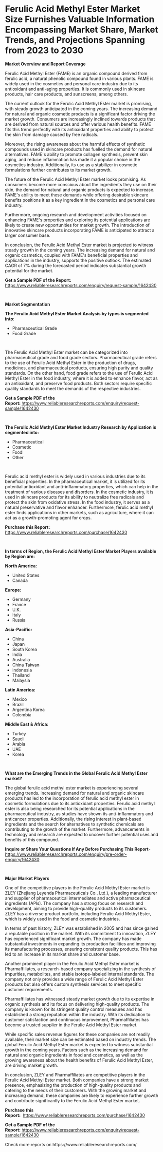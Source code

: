 <p><h1>Ferulic Acid Methyl Ester Market Size Furnishes Valuable Information Encompassing Market Share, Market Trends, and Projections Spanning from 2023 to 2030</h1></p><p><strong>Market Overview and Report Coverage</strong></p>
<p><p>Ferulic Acid Methyl Ester (FAME) is an organic compound derived from ferulic acid, a natural phenolic compound found in various plants. FAME is widely used in the cosmetics and personal care industry due to its antioxidant and anti-aging properties. It is commonly used in skincare products, hair care products, and sunscreens, among others.</p><p>The current outlook for the Ferulic Acid Methyl Ester market is promising, with steady growth anticipated in the coming years. The increasing demand for natural and organic cosmetic products is a significant factor driving the market growth. Consumers are increasingly inclined towards products that are derived from natural sources and offer various health benefits. FAME fits this trend perfectly with its antioxidant properties and ability to protect the skin from damage caused by free radicals.</p><p>Moreover, the rising awareness about the harmful effects of synthetic compounds used in skincare products has fuelled the demand for natural alternatives. FAME's ability to promote collagen synthesis, prevent skin aging, and reduce inflammation has made it a popular choice in the cosmetics industry. Additionally, its use as a stabilizer in cosmetic formulations further contributes to its market growth.</p><p>The future of the Ferulic Acid Methyl Ester market looks promising. As consumers become more conscious about the ingredients they use on their skin, the demand for natural and organic products is expected to increase. FAME's ability to meet these demands while offering desirable skincare benefits positions it as a key ingredient in the cosmetics and personal care industry.</p><p>Furthermore, ongoing research and development activities focused on enhancing FAME's properties and exploring its potential applications are likely to create new opportunities for market growth. The introduction of innovative skincare products incorporating FAME is anticipated to attract a larger consumer base.</p><p>In conclusion, the Ferulic Acid Methyl Ester market is projected to witness steady growth in the coming years. The increasing demand for natural and organic cosmetics, coupled with FAME's beneficial properties and applications in the industry, supports the positive outlook. The estimated CAGR of 7% during the forecasted period indicates substantial growth potential for the market.</p></p>
<p><strong>Get a Sample PDF of the Report:</strong> <a href="https://www.reliableresearchreports.com/enquiry/request-sample/1642430">https://www.reliableresearchreports.com/enquiry/request-sample/1642430</a></p>
<p>&nbsp;</p>
<p><strong>Market Segmentation</strong></p>
<p><strong>The Ferulic Acid Methyl Ester Market Analysis by types is segmented into:</strong></p>
<p><ul><li>Pharmaceutical Grade</li><li>Food Grade</li></ul></p>
<p>&nbsp;</p>
<p><p>The Ferulic Acid Methyl Ester market can be categorized into pharmaceutical grade and food grade sectors. Pharmaceutical grade refers to the use of Ferulic Acid Methyl Ester in the production of drugs, medicines, and pharmaceutical products, ensuring high purity and quality standards. On the other hand, food grade refers to the use of Ferulic Acid Methyl Ester in the food industry, where it is added to enhance flavor, act as an antioxidant, and preserve food products. Both sectors require specific quality standards to meet the demands of the respective industries.</p></p>
<p><strong>Get a Sample PDF of the Report:</strong>&nbsp;<a href="https://www.reliableresearchreports.com/enquiry/request-sample/1642430">https://www.reliableresearchreports.com/enquiry/request-sample/1642430</a></p>
<p>&nbsp;</p>
<p><strong>The Ferulic Acid Methyl Ester Market Industry Research by Application is segmented into:</strong></p>
<p><ul><li>Pharmaceutical</li><li>Cosmetic</li><li>Food</li><li>Other</li></ul></p>
<p>&nbsp;</p>
<p><p>Ferulic acid methyl ester is widely used in various industries due to its beneficial properties. In the pharmaceutical market, it is utilized for its potential antioxidant and anti-inflammatory properties, which can help in the treatment of various diseases and disorders. In the cosmetic industry, it is used in skincare products for its ability to neutralize free radicals and protect the skin from oxidative stress. In the food industry, it serves as a natural preservative and flavor enhancer. Furthermore, ferulic acid methyl ester finds applications in other markets, such as agriculture, where it can act as a growth-promoting agent for crops.</p></p>
<p><strong>Purchase this Report:</strong>&nbsp; <a href="https://www.reliableresearchreports.com/purchase/1642430">https://www.reliableresearchreports.com/purchase/1642430</a></p>
<p>&nbsp;</p>
<p><strong>In terms of Region, the Ferulic Acid Methyl Ester Market Players available by Region are:</strong></p>
<p>
    <p> <strong> North America: </strong>
        <ul>
            <li>United States</li>
            <li>Canada</li>
        </ul>
        </p> 
    <p> <strong> Europe: </strong>
        <ul>
            <li>Germany</li>
            <li>France</li>
            <li>U.K.</li>
            <li>Italy</li>
            <li>Russia</li>
        </ul>
        </p> 
    <p> <strong> Asia-Pacific: </strong>
        <ul>
            <li>China</li>
            <li>Japan</li>
            <li>South Korea</li>
            <li>India</li>
            <li>Australia</li>
            <li>China Taiwan</li>
            <li>Indonesia</li>
            <li>Thailand</li>
            <li>Malaysia</li>
        </ul>
        </p> 
    <p> <strong> Latin America: </strong>
        <ul>
            <li>Mexico</li>
            <li>Brazil</li>
            <li>Argentina Korea</li>
            <li>Colombia</li>
        </ul>
        </p> 
    <p> <strong> Middle East & Africa: </strong>
        <ul>
            <li>Turkey</li>
            <li>Saudi</li>
            <li>Arabia</li>
            <li>UAE</li>
            <li>Korea</li>
        </ul>
    </p>
    </p>
<p>&nbsp;</p>
<p><strong>What are the Emerging Trends in the Global Ferulic Acid Methyl Ester market?</strong></p>
<p><p>The global ferulic acid methyl ester market is experiencing several emerging trends. Increasing demand for natural and organic skincare products has led to the incorporation of ferulic acid methyl ester in cosmetic formulations due to its antioxidant properties. Ferulic acid methyl ester is also being researched for its potential applications in the pharmaceutical industry, as studies have shown its anti-inflammatory and anticancer properties. Additionally, the rising interest in plant-based ingredients and the search for alternatives to synthetic chemicals are contributing to the growth of the market. Furthermore, advancements in technology and research are expected to uncover further potential uses and benefits of this compound.</p></p>
<p><strong>Inquire or Share Your Questions If Any Before Purchasing This Report</strong>- <a href="https://www.reliableresearchreports.com/enquiry/pre-order-enquiry/1642430">https://www.reliableresearchreports.com/enquiry/pre-order-enquiry/1642430</a></p>
<p>&nbsp;</p>
<p><strong>Major Market Players</strong></p>
<p><p>One of the competitive players in the Ferulic Acid Methyl Ester market is ZLEY (Zhejiang Leyenda Pharmaceuticals Co., Ltd.), a leading manufacturer and supplier of pharmaceutical intermediates and active pharmaceutical ingredients (APIs). The company has a strong focus on research and development, aiming to provide high-quality products to its customers. ZLEY has a diverse product portfolio, including Ferulic Acid Methyl Ester, which is widely used in the food and cosmetic industries.</p><p>In terms of past history, ZLEY was established in 2005 and has since gained a reputable position in the market. With its commitment to innovation, ZLEY has experienced significant market growth. The company has made substantial investments in expanding its production facilities and improving its manufacturing processes, ensuring consistent quality products. This has led to an increase in its market share and customer base.</p><p>Another prominent player in the Ferulic Acid Methyl Ester market is Pharmaffiliates, a research-based company specializing in the synthesis of impurities, metabolites, and stable isotope-labeled internal standards. The company not only provides a wide range of Ferulic Acid Methyl Ester products but also offers custom synthesis services to meet specific customer requirements.</p><p>Pharmaffiliates has witnessed steady market growth due to its expertise in organic synthesis and its focus on delivering high-quality products. The company is known for its stringent quality control measures and has established a strong reputation within the industry. With its dedication to customer satisfaction and continuous improvement, Pharmaffiliates has become a trusted supplier in the Ferulic Acid Methyl Ester market.</p><p>While specific sales revenue figures for these companies are not readily available, their market size can be estimated based on industry trends. The global Ferulic Acid Methyl Ester market is expected to witness substantial growth in the coming years. Factors such as the increasing demand for natural and organic ingredients in food and cosmetics, as well as the growing awareness about the health benefits of Ferulic Acid Methyl Ester, are driving market growth.</p><p>In conclusion, ZLEY and Pharmaffiliates are competitive players in the Ferulic Acid Methyl Ester market. Both companies have a strong market presence, emphasizing the production of high-quality products and catering to the needs of their customers. With the growing market and increasing demand, these companies are likely to experience further growth and contribute significantly to the Ferulic Acid Methyl Ester market.</p></p>
<p><strong>Purchase this Report:</strong>&nbsp;&nbsp;<a href="https://www.reliableresearchreports.com/purchase/1642430">https://www.reliableresearchreports.com/purchase/1642430</a></p>
<p></p>
<p><strong>Get a Sample PDF of the Report:</strong>&nbsp;<a href="https://www.reliableresearchreports.com/enquiry/request-sample/1642430">https://www.reliableresearchreports.com/enquiry/request-sample/1642430</a></p>
<p>Check more reports on https://www.reliableresearchreports.com/</p>